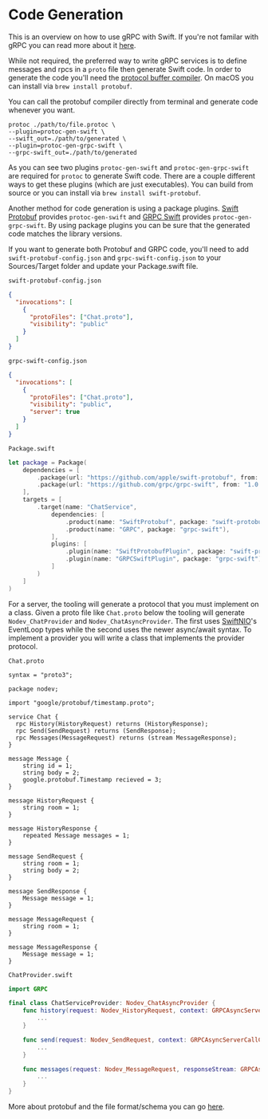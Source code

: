 # Code Generation

This is an overview on how to use gRPC with Swift. If you're not familar with gRPC you can read more about it [here](https://grpc.io).

While not required, the preferred way to write gRPC services is to define messages and rpcs in a `proto` file then generate Swift code. In order to generate the code you'll need the [protocol buffer compiler](https://grpc.io/docs/protoc-installation/). On macOS you can install via `brew install protobuf`.

You can call the protobuf compiler directly from terminal and generate code whenever you want.

```
protoc ./path/to/file.protoc \
--plugin=protoc-gen-swift \
--swift_out=./path/to/generated \
--plugin=protoc-gen-grpc-swift \
--grpc-swift_out=./path/to/generated
```

As you can see two plugins `protoc-gen-swift` and `protoc-gen-grpc-swift` are required for `protoc` to generate Swift code. There are a couple different ways to get these plugins (which are just executables). You can build from source or you can install via `brew install swift-protobuf`.

Another method for code generation is using a package plugins. [Swift Protobuf](https://github.com/apple/swift-protobuf) provides `protoc-gen-swift` and [GRPC Swift](https://github.com/grpc/grpc-swift) provides `protoc-gen-grpc-swift`. By using package plugins you can be sure that the generated code matches the library versions.

If you want to generate both Protobuf and GRPC code, you'll need to add `swift-protobuf-config.json` and `grpc-swift-config.json` to your Sources/Target folder and update your Package.swift file.

`swift-protobuf-config.json`

```json filename="swift-protobuf-config.json"
{
  "invocations": [
    {
      "protoFiles": ["Chat.proto"],
      "visibility": "public"
    }
  ]
}
```

`grpc-swift-config.json`

```json
{
  "invocations": [
    {
      "protoFiles": ["Chat.proto"],
      "visibility": "public",
      "server": true
    }
  ]
}
```

`Package.swift`

```swift
let package = Package(
    dependencies = [
        .package(url: "https://github.com/apple/swift-protobuf", from: "1.0.0"),
        .package(url: "https://github.com/grpc/grpc-swift", from: "1.0.0"),
    ],
    targets = [
        .target(name: "ChatService",
            dependencies: [
                .product(name: "SwiftProtobuf", package: "swift-protobuf"),
                .product(name: "GRPC", package: "grpc-swift"),
            ],
            plugins: [
                .plugin(name: "SwiftProtobufPlugin", package: "swift-protobuf"),
                .plugin(name: "GRPCSwiftPlugin", package: "grpc-swift"),
            ]
        )
    ]
)
```

For a server, the tooling will generate a protocol that you must implement on a class. Given a proto file like `Chat.proto` below the tooling will generate `Nodev_ChatProvider` and `Nodev_ChatAsyncProvider`. The first uses [SwiftNIO](https://github.com/apple/swift-nio)'s EventLoop types while the second uses the newer async/await syntax. To implement a provider you will write a class that implements the provider protocol.

`Chat.proto`

```
syntax = "proto3";

package nodev;

import "google/protobuf/timestamp.proto";

service Chat {
  rpc History(HistoryRequest) returns (HistoryResponse);
  rpc Send(SendRequest) returns (SendResponse);
  rpc Messages(MessageRequest) returns (stream MessageResponse);
}

message Message {
    string id = 1;
    string body = 2;
    google.protobuf.Timestamp recieved = 3;
}

message HistoryRequest {
    string room = 1;
}

message HistoryResponse {
    repeated Message messages = 1;
}

message SendRequest {
    string room = 1;
    string body = 2;
}

message SendResponse {
    Message message = 1;
}

message MessageRequest {
    string room = 1;
}

message MessageResponse {
    Message message = 1;
}
```

`ChatProvider.swift`

```swift
import GRPC

final class ChatServiceProvider: Nodev_ChatAsyncProvider {
    func history(request: Nodev_HistoryRequest, context: GRPCAsyncServerCallContext) async throws -> Nodev_HistoryResponse {
        ...
    }

    func send(request: Nodev_SendRequest, context: GRPCAsyncServerCallContext) async throws -> Nodev_SendResponse {
        ...
    }

    func messages(request: Nodev_MessageRequest, responseStream: GRPCAsyncResponseStreamWriter<Nodev_MessageResponse>, context: GRPCAsyncServerCallContext) async throws {
        ...
    }
}
```

More about protobuf and the file format/schema you can go [here](https://protobuf.dev).
